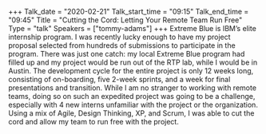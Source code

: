 +++
Talk_date = "2020-02-21"
Talk_start_time = "09:15"
Talk_end_time = "09:45"
Title = "Cutting the Cord: Letting Your Remote Team Run Free"
Type = "talk"
Speakers = ["tommy-adams"]
+++
Extreme Blue is IBM’s elite internship program. I was recently lucky enough to have my project proposal selected from hundreds of submissions to participate in the program. There was just one catch: my local Extreme Blue program had filled up and my project would be run out of the RTP lab, while I would be in Austin. The development cycle for the entire project is only 12 weeks long, consisting of on-boarding, five 2-week sprints, and a week for final presentations and transition. While I am no stranger to working with remote teams, doing so on such an expedited project was going to be a challenge, especially with 4 new interns unfamiliar with the project or the organization. Using a mix of Agile, Design Thinking, XP, and Scrum,  I was able to cut the cord and allow my team to run free with the project.
